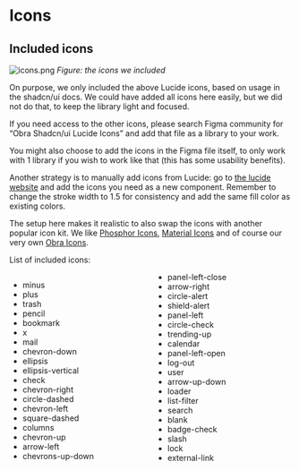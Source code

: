 # Icons

## Included icons

![icons.png](/icons.png)
_Figure: the icons we included_

On purpose, we only included the above Lucide icons, based on usage in the shadcn/ui docs. We could have added all icons here easily, but we did not do that, to keep the library light and focused.

If you need access to the other icons, please search Figma community for “Obra Shadcn/ui Lucide Icons” and add that file as a library to your work.

You might also choose to add the icons in the Figma file itself, to only work with 1 library if you wish to work like that (this has some usability benefits).

Another strategy is to manually add icons from Lucide: go to [the lucide website](https://lucide.dev/) and add the icons you need as a new component. Remember to change the stroke width to 1.5 for consistency and add the same fill color as existing colors.

The setup here makes it realistic to also swap the icons with another popular icon kit. We like [Phosphor Icons](https://phosphoricons.com/), [Material Icons](https://fonts.google.com/icons) and of course our very own [Obra Icons](https://icons.obra.studio/).

List of included icons:

<div style="columns: 15rem">

* minus
* plus
* trash
* pencil
* bookmark
* x
* mail
* chevron-down
* ellipsis
* ellipsis-vertical
* check
* chevron-right
* circle-dashed
* chevron-left
* square-dashed
* columns
* chevron-up
* arrow-left
* chevrons-up-down
* panel-left-close
* arrow-right
* circle-alert
* shield-alert
* panel-left
* circle-check
* trending-up
* calendar
* panel-left-open
* log-out
* user
* arrow-up-down
* loader
* list-filter
* search
* blank
* badge-check
* slash
* lock
* external-link

</div>